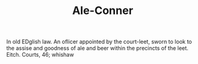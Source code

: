 ---
title: Ale-Conner
letter: A
permalink: "/definitions/ale-conner.html"
body: In old EDglish law. An oflicer appointed by the court-leet, sworn to look to
  the assise and goodness of ale and beer within the precincts of the leet. Eitch.
  Courts, 46; whishaw
published_at: '2018-07-07'
layout: post
---